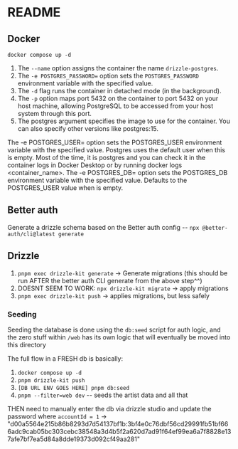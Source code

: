 # README

## Docker

<!-- OLD: `docker run --name drizzle-postgres -e POSTGRES_PASSWORD=mypassword -d -p 5432:5432 postgres:17` -->

`docker compose up -d`

1. The `--name` option assigns the container the name `drizzle-postgres`.
2. The `-e POSTGRES_PASSWORD=` option sets the `POSTGRES_PASSWORD` environment variable with the specified value.
3. The `-d` flag runs the container in detached mode (in the background).
4. The `-p` option maps port 5432 on the container to port 5432 on your host machine, allowing PostgreSQL to be accessed from your host system through this port.
5. The postgres argument specifies the image to use for the container. You can also specify other versions like postgres:15.

The -e POSTGRES_USER= option sets the POSTGRES_USER environment variable with the specified value. Postgres uses the default user when this is empty. Most of the time, it is postgres and you can check it in the container logs in Docker Desktop or by running docker logs <container_name>.
The -e POSTGRES_DB= option sets the POSTGRES_DB environment variable with the specified value. Defaults to the POSTGRES_USER value when is empty.

## Better auth

Generate a drizzle schema based on the Better auth config -- `npx @better-auth/cli@latest generate`

## Drizzle

1. `pnpm exec drizzle-kit generate` -> Generate migrations (this should be run AFTER the better auth CLI generate from the above step^^)
2. DOESNT SEEM TO WORK: `npx drizzle-kit migrate` -> apply migrations
3. `pnpm exec drizzle-kit push` -> applies migrations, but less safely

### Seeding

Seeding the database is done using the `db:seed` script for auth logic, and the zero stuff within `/web` has its own logic
that will eventually be moved into this directory

The full flow in a FRESH db is basically:

1. `docker compose up -d`
2. `pnpm drizzle-kit push`
3. `[DB URL ENV GOES HERE] pnpm db:seed`
4. `pnpm --filter=web dev` -- seeds the artist data and all that

THEN need to manually enter the db via drizzle studio and update the password where `accountId = 1` -> "d00a5564e215b86b8293d7d54137bf1b:3bf4e0c76dbf56cd29991fb51bf666adc9cab05bc303cebc38548a3d4b5f2a620d7ad91f64ef99ea6a7f8828e137afe7bf7ea5d84a8dde19373d092cf49aa281"
